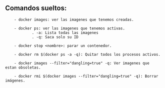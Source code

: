 ## Comandos sueltos:

        - docker images: ver las imagenes que tenemos creadas.
        
        - docker ps: ver las imagenes que tenemos activas.
                . -a: Lista todas las imagenes  
                . -q: Saca solo su ID
                
        - docker stop <nombre>: parar un contenedor.
        
        - docker rm $(docker ps -a -q): Quitar todos los procesos activos.
             
        - docker images --filter="dangling=true" -q: Ver imagenes que estan obsoletas.
        
        - docker rmi $(docker images --filter="dangling=true" -q): Borrar imágenes.
